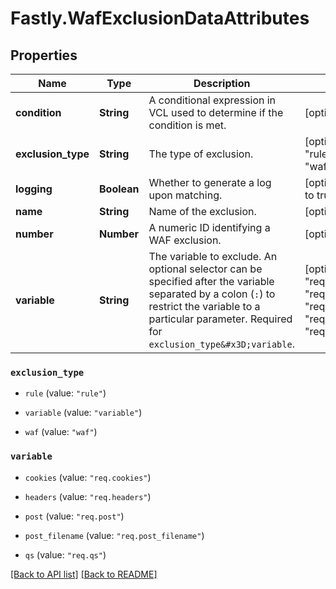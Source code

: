 # Fastly.WafExclusionDataAttributes

## Properties

Name | Type | Description | Notes
------------ | ------------- | ------------- | -------------
**condition** | **String** | A conditional expression in VCL used to determine if the condition is met. | [optional] 
**exclusion_type** | **String** | The type of exclusion. | [optional]  [one of: "rule", "variable", "waf"]
**logging** | **Boolean** | Whether to generate a log upon matching. | [optional] [defaults to true]
**name** | **String** | Name of the exclusion. | [optional] 
**number** | **Number** | A numeric ID identifying a WAF exclusion. | [optional] 
**variable** | **String** | The variable to exclude. An optional selector can be specified after the variable separated by a colon (`:`) to restrict the variable to a particular parameter. Required for `exclusion_type&#x3D;variable`. | [optional]  [one of: "req.cookies", "req.headers", "req.post", "req.post_filename", "req.qs"]



 

### `exclusion_type`

* `rule` (value: `"rule"`)

* `variable` (value: `"variable"`)

* `waf` (value: `"waf"`)





 

### `variable`

* `cookies` (value: `"req.cookies"`)

* `headers` (value: `"req.headers"`)

* `post` (value: `"req.post"`)

* `post_filename` (value: `"req.post_filename"`)

* `qs` (value: `"req.qs"`)





[[Back to API list]](../../README.md#endpoints) [[Back to README]](../../README.md)
